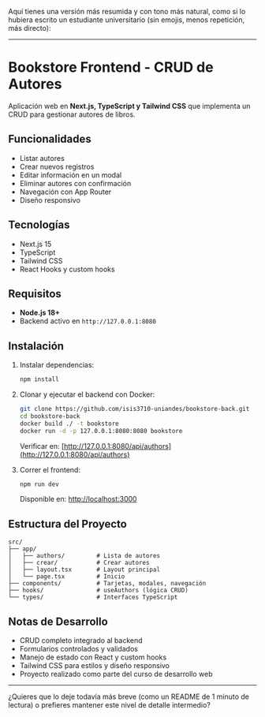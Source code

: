 Aquí tienes una versión más resumida y con tono más natural, como si lo hubiera escrito un estudiante universitario (sin emojis, menos repetición, más directo):

---

# Bookstore Frontend - CRUD de Autores

Aplicación web en **Next.js, TypeScript y Tailwind CSS** que implementa un CRUD para gestionar autores de libros.

## Funcionalidades

* Listar autores
* Crear nuevos registros
* Editar información en un modal
* Eliminar autores con confirmación
* Navegación con App Router
* Diseño responsivo

## Tecnologías

* Next.js 15
* TypeScript
* Tailwind CSS
* React Hooks y custom hooks

## Requisitos

* **Node.js 18+**
* Backend activo en `http://127.0.0.1:8080`

## Instalación

1. Instalar dependencias:

   ```bash
   npm install
   ```
2. Clonar y ejecutar el backend con Docker:

   ```bash
   git clone https://github.com/isis3710-uniandes/bookstore-back.git
   cd bookstore-back
   docker build ./ -t bookstore
   docker run -d -p 127.0.0.1:8080:8080 bookstore
   ```

   Verificar en: [http://127.0.0.1:8080/api/authors](http://127.0.0.1:8080/api/authors)
3. Correr el frontend:

   ```bash
   npm run dev
   ```

   Disponible en: [http://localhost:3000](http://localhost:3000)

## Estructura del Proyecto

```
src/
├── app/
│   ├── authors/         # Lista de autores
│   ├── crear/           # Crear autores
│   ├── layout.tsx       # Layout principal
│   └── page.tsx         # Inicio
├── components/          # Tarjetas, modales, navegación
├── hooks/               # useAuthors (lógica CRUD)
└── types/               # Interfaces TypeScript
```

## Notas de Desarrollo

* CRUD completo integrado al backend
* Formularios controlados y validados
* Manejo de estado con React y custom hooks
* Tailwind CSS para estilos y diseño responsivo
* Proyecto realizado como parte del curso de desarrollo web

---

¿Quieres que lo deje todavía más breve (como un README de 1 minuto de lectura) o prefieres mantener este nivel de detalle intermedio?

